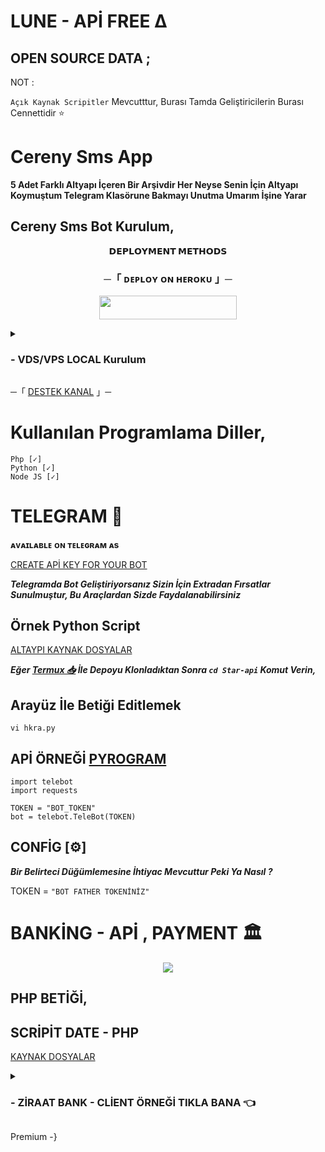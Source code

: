 # LUNE - APİ FREE ∆

## OPEN SOURCE DATA ;

NOT : 

`Açık Kaynak Scripitler` Mevcutttur, Burası Tamda Geliştiricilerin Burası Cennettidir ⭐

# Cereny Sms App
**5 Adet Farklı Altyapı İçeren Bir Arşivdir Her Neyse Senin İçin Altyapı Koymuştum Telegram Klasörune Bakmayı Unutma Umarım İşine Yarar**

## Cereny Sms Bot Kurulum,

<p align="center">
<b>𝗗𝗘𝗣𝗟𝗢𝗬𝗠𝗘𝗡𝗧 𝗠𝗘𝗧𝗛𝗢𝗗𝗦</b>
</p>

<h3 align="center">
    ─「 ᴅᴇᴩʟᴏʏ ᴏɴ ʜᴇʀᴏᴋᴜ 」─
</h3>

<p align="center"><a href="https://dashboard.heroku.com/new?template=https://github.com/zeedslowy/Star-api"> <img src="https://img.shields.io/badge/Deploy%20On%20Heroku-black?style=for-the-badge&logo=heroku" width="220" height="38.45"/></a></p>

<details>
<summary><h3>
- <b> VDS/VPS LOCAL Kurulum </b>
</h3></summary>

- SUDO PAKET GÜNCELLEME :
```
sudo apt-get update && sudo apt-get upgrade -y
```
- GİT PAKETİ KURULUM
```
sudo apt install git
```
- REPOYU KLONLA
```
git clone https://github.com/zeedslowy/Star-api
```

- MODÜLLER İNŞA ETMEK :
```
sudo pip3 install -r requirements.txt
```

- DEĞER DEĞİŞTİRME
```
 vi hkra.py
```
- DEĞERİ DEĞİŞTİRME
`1512` Satırında Bulunan `{BOT_TOKEN}`
Kısmını 

[Bot Father](t.me/BotFather)

Üzerinden Aldığınız Değeri Api-Key İle Değiştiriniz,

## Şimdi İse `WLAN-LAKE`

## **Botunuzun Sürekli Açık Kalmasını Sağlamak İçin Gerekli Metodları Vereceğim**

- **MODÜL İNDİRMEK**
```
sudo apt install tmux && tmux
```

- **BOTU BAŞLATMA VAKTİ**
```
bash startup
```

<p align="center">
  <img src="https://telegra.ph/file/ba9423bf79903b785dbcb.jpg">
</p>

</details>


─「 [DESTEK KANAL](t.me/CerenyTeam) 」─


# Kullanılan Programlama Diller,
```
Php [✓]
Python [✓]
Node JS [✓]
```
# TELEGRAM 💙

**ᴀᴠᴀɪʟᴀʙʟᴇ ᴏɴ ᴛᴇʟᴇɢʀᴀᴍ ᴀs**

[CREATE APİ KEY FOR YOUR BOT](t.me/BotFather)



***Telegramda Bot Geliştiriyorsanız Sizin İçin Extradan Fırsatlar Sunulmuştur, Bu Araçlardan Sizde Faydalanabilirsiniz***

## Örnek Python Script

[ALTAYPI KAYNAK DOSYALAR](https://github.com/zeedslowy/lune-api/tree/main/Telegram)

***Eğer [Termux 📥](https://f-droid.org/tr/packages/com.termux) İle Depoyu Klonladıktan Sonra `cd Star-api` Komut Verin,***

## Arayüz İle Betiği Editlemek
```
vi hkra.py
```

## APİ ÖRNEĞİ [PYROGRAM](https://pypi.org/project/Pyrogram)
```
import telebot
import requests

TOKEN = "BOT_TOKEN"
bot = telebot.TeleBot(TOKEN)
```
## CONFİG [⚙️]
***Bir Belirteci Düğümlemesine İhtiyac Mevcuttur Peki Ya Nasıl ?***

TOKEN = `"BOT FATHER TOKENİNİZ"`


# BANKİNG - APİ , PAYMENT 🏛️

<p align="center">
  <img src="https://telegra.ph/file/b32e62c0f1854e71b3220.jpg">

## PHP BETİĞİ,

## SCRİPİT DATE - PHP

[KAYNAK DOSYALAR](https://github.com/zeedslowy/Star-api/Banking)

<details>
<summary><h3>
- <b> ZİRAAT BANK - CLİENT ÖRNEĞİ TIKLA BANA 👈</b>
</h3></summary>

```
Bu örnek kod, Ziraat Bankası
API'sini kullanarak bir
ödeme işlemi
gerçekleştiriyor.
Ödeme bilgilerini
JSON formatında göndererek,
API'den alınan yanıtı da
JSON formatında işliyor.

Dikkat etmeniz gereken noktalar:

1. `$apiUrl`,
`$apiKey` ve
`$apiSecret`
değerlerini
kendi Ziraat
Bankası
API erişim
bilgilerinizle
değiştirmelisiniz.

2. `$paymentData`
dizisinde
yer alan bilgileri
kendi ödeme
verilerinizle
güncelleyebilirsiniz.

3. Ödeme işleminin
sonucuna göre,
başarılı veya
başarısız
durumları
kontrol edip
kullanıcıya
uygun mesajları
gösterebilirsiniz.

Bu örnekten
yola çıkarak,
sosyal medya
satış panelinizin
Ziraat Bankası
API entegrasyonunu gerçekleştirebilirsiniz.
Daha fazla yardıma
ihtiyacınız olursa
lütfen belirtin.
```

</details>

Premium -}
